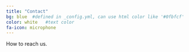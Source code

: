 ```yaml
---
title: "Contact"
bg: blue  #defined in _config.yml, can use html color like '#0fbfcf'
color: white   #text color
fa-icon: microphone
---
```


How to reach us.